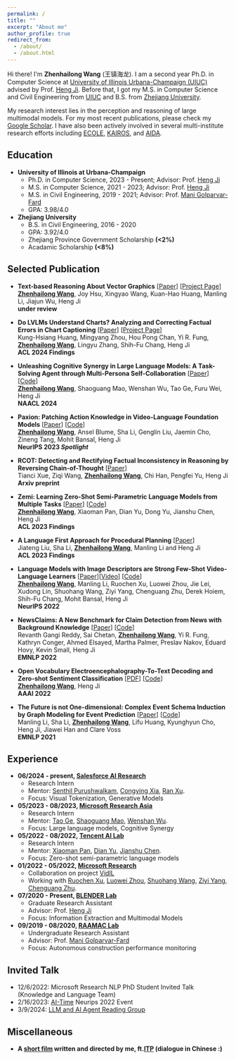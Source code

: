 ```yaml
---
permalink: /
title: ""
excerpt: "About me"
author_profile: true
redirect_from: 
  - /about/
  - /about.html
---
```

Hi there! I'm **Zhenhailong Wang** (王镇海龙). I am a second year Ph.D. in Computer Science at [University of Illinois Urbana-Champaign (UIUC)](https://illinois.edu/) advised by Prof. [Heng Ji](http://blender.cs.illinois.edu/hengji.html). 
Before that, I got my M.S. in Computer Science and Civil Engineering from [UIUC](https://illinois.edu/) and B.S. from [Zhejiang University](https://www.zju.edu.cn/english/). 

My research interest lies in the perception and reasoning of large multimodal models. For my most recent publications, please check my [Google Scholar](https://scholar.google.com/citations?user=arzvOlgAAAAJ&hl=en). I have also been actively involved in several multi-institute research efforts including [ECOLE](https://cs.illinois.edu/news/illinois-led-darpa-project), [KAIROS](https://www.darpa.mil/program/knowledge-directed-artificial-intelligence-reasoning-over-schemas), and [AIDA](https://www.darpa.mil/program/active-interpretation-of-disparate-alternatives).
     
Education
------
  * **University of Illinois at Urbana-Champaign**
    * Ph.D. in Computer Science, 2023 - Present; Advisor: Prof. [Heng Ji](http://blender.cs.illinois.edu/hengji.html)
    * M.S. in Computer Science, 2021 - 2023; Advisor: Prof. [Heng Ji](http://blender.cs.illinois.edu/hengji.html)
    * M.S. in Civil Engineering, 2019 - 2021; Advisor: Prof. [Mani Golparvar-Fard](https://cs.illinois.edu/about/people/faculty/mgolpar)
    * GPA: 3.98/4.0
  * **Zhejiang University**
    * B.S. in Civil Engineering, 2016 - 2020
    * GPA: 3.92/4.0
    * Zhejiang Province Government Scholarship **(<2%)**
    * Acadamic Scholarship **(<8%)**
     
 
Selected Publication
------
  - **Text-based Reasoning About Vector Graphics** [[Paper](https://arxiv.org/abs/2404.06479)] [[Project Page](https://mikewangwzhl.github.io/VDLM/)]<br>
    <ins>**Zhenhailong Wang**</ins>, Joy Hsu, Xingyao Wang, Kuan-Hao Huang, Manling Li, Jiajun Wu, Heng Ji<br>
    **under review**
    
  - **Do LVLMs Understand Charts? Analyzing and Correcting Factual Errors in Chart Captioning** [[Paper](https://arxiv.org/abs/2312.10160)] [[Project Page](https://khuangaf.github.io/CHOCOLATE/)]<br>
    Kung-Hsiang Huang, Mingyang Zhou, Hou Pong Chan, Yi R. Fung, <ins>**Zhenhailong Wang**</ins>, Lingyu Zhang, Shih-Fu Chang, Heng Ji<br>
    **ACL 2024 Findings**
    
  - **Unleashing Cognitive Synergy in Large Language Models: A Task-Solving Agent through Multi-Persona Self-Collaboration** [[Paper](https://arxiv.org/abs/2307.05300)] [[Code](https://github.com/MikeWangWZHL/Solo-Performance-Prompting)]<br>
  <ins>**Zhenhailong Wang**</ins>, Shaoguang Mao, Wenshan Wu, Tao Ge, Furu Wei, Heng Ji <br>
  **NAACL 2024**
  
  - **Paxion: Patching Action Knowledge in Video-Language Foundation Models** [[Paper](https://arxiv.org/abs/2305.10683)] [[Code](https://github.com/MikeWangWZHL/Paxion)]<br>
  <ins>**Zhenhailong Wang**</ins>, Ansel Blume, Sha Li, Genglin Liu, Jaemin Cho, Zineng Tang, Mohit Bansal, Heng Ji <br>
  **NeurIPS 2023 _Spotlight_**

  - **RCOT: Detecting and Rectifying Factual Inconsistency in Reasoning by Reversing Chain-of-Thought** [[Paper](https://arxiv.org/pdf/2305.11499.pdf)]<br>
  Tianci Xue, Ziqi Wang, <ins>**Zhenhailong Wang**</ins>, Chi Han, Pengfei Yu, Heng Ji <br>
  **Arxiv preprint**

  - **Zemi: Learning Zero-Shot Semi-Parametric Language Models from Multiple Tasks** [[Paper](https://aclanthology.org/2023.findings-acl.246/)] [[Code](https://github.com/MikeWangWZHL/Zemi)]<br>
  <ins>**Zhenhailong Wang**</ins>, Xiaoman Pan, Dian Yu, Dong Yu, Jianshu Chen, Heng Ji <br>
  **ACL 2023 Findings**
  
 - **A Language First Approach for Procedural Planning** [[Paper](https://aclanthology.org/2023.findings-acl.122/)] <br>
  Jiateng Liu, Sha Li, <ins>**Zhenhailong Wang**</ins>, Manling Li and Heng Ji <br>
  **ACL 2023 Findings**
  
  - **Language Models with Image Descriptors are Strong Few-Shot Video-Language Learners** [[Paper](https://proceedings.neurips.cc/paper_files/paper/2022/hash/381ceeae4a1feb1abc59c773f7e61839-Abstract-Conference.html)][[Video](https://neurips.cc/virtual/2022/poster/53904)] [[Code](https://github.com/MikeWangWZHL/VidIL)]<br>
  <ins>**Zhenhailong Wang**</ins>, Manling Li, Ruochen Xu, Luowei Zhou, Jie Lei, Xudong Lin, Shuohang Wang, Ziyi Yang, Chenguang Zhu, Derek Hoiem, Shih-Fu Chang, Mohit Bansal, Heng Ji<br>
  **NeurIPS 2022**
  
  - **NewsClaims: A New Benchmark for Claim Detection from News with Background Knowledge** [[Paper](https://aclanthology.org/2022.emnlp-main.403/)] [[Code](https://github.com/blender-nlp/NewsClaims)]<br> 
  Revanth Gangi Reddy, Sai Chetan, <ins>**Zhenhailong Wang**</ins>, Yi R. Fung, Kathryn Conger, Ahmed Elsayed, Martha Palmer, Preslav Nakov, Eduard Hovy, Kevin Small, Heng Ji<br>
  **EMNLP 2022**

  <!-- - **Rethinking Task Sampling for Few-shot Vision-Language Transfer Learning** [[PDF](https://aclanthology.org/2022.mmmpie-1.2.pdf)] [[Code](https://github.com/MikeWangWZHL/Multitask-Finetuning_CLIP)]<br>
  <ins>**Zhenhailong Wang**</ins>, Hang Yu, Manling Li, Han Zhao, Heng Ji<br>
  **COLING 2022 (MMMPIE Workshop)**
  -->
  
  - **Open Vocabulary Electroencephalography-To-Text Decoding and Zero-shot Sentiment Classification** [[PDF](https://ojs.aaai.org/index.php/AAAI/article/view/20472/20231)] [[Code](https://github.com/MikeWangWZHL/EEG-To-Text)]<br> 
  <ins>**Zhenhailong Wang**</ins>, Heng Ji<br>
  **AAAI 2022**
  
  - **The Future is not One-dimensional: Complex Event Schema Induction by Graph Modeling for Event Prediction** [<a href='https://aclanthology.org/2021.emnlp-main.422/'>Paper</a>] [<a href='https://github.com/limanling/temporal-graph-schema'>Code</a>] <br>
  Manling Li, Sha Li, <ins>**Zhenhailong Wang**</ins>, Lifu Huang, Kyunghyun Cho, Heng Ji, Jiawei Han and Clare Voss<br>
  **EMNLP 2021**

<!--
  - **RESIN-11: Schema-guided Event Prediction for 11 Newsworthy Scenarios** [[Paper](https://aclanthology.org/2022.naacl-demo.7/)] [[Code](https://github.com/RESIN-KAIROS/RESIN-11)] [[Demo](http://18.221.187.153:11000/kairos)] [[Video](https://screencast-o-matic.com/watch/c3nlhnVbeyg)]<br>
  Xinya Du, Zixuan Zhang, Sha Li, and 27 others including <ins>**Zhenhailong Wang**</ins><br> 
  **NAACL 2022 Demo**
-->
<!--   Pengfei Yu, Hongwei Wang, Tuan Manh Lai, Xudong Lin, Ziqi Wang, Iris Liu, Ben Zhou, Haoyang Wen, Manling Li, Darryl Hannan, Qi Zeng, Qing Lyu, Charles Yu, Carl Edwards, Xiaomeng Jin, Yizhu Jiao, Ghazaleh Kazeminejad, Rotem Dror, <ins>**Zhenhailong Wang**</ins>, Chris Callison-Burch, Mohit Bansal, Carl Vondrick, Jiawei Han, Dan Roth, Shih-Fu Chang, Martha Palmer, Heng Ji<br> -->

<!--
  - **RESIN: A Dockerlized Schema-Guided Cross-document Cross-lingual Cross-media Information Extraction and Event Tracking System** [[Paper](https://aclanthology.org/2021.naacl-demos.16/)] [[Code](https://github.com/RESIN-KAIROS/RESIN-pipeline-public)] [[Video](http://blender.cs.illinois.edu/software/resin/resin.mp4)]<br>
  Haoyang Wen, Ying Lin, Tuan Lai, Xiaoman Pan, Sha Li, and 21 others including <ins>**Zhenhailong Wang**</ins><br>
  **NAACL 2021 Demo**

<!--
  - **GAIA at SM-KBP 2020 - A Dockerized Multi-media Multi-lingual Knowledge Extraction, Clustering, Temporal Tracking and Hypothesis Generation System** [<a href='https://dsr.cise.ufl.edu/wp-content/uploads/2021/02/gaia_smkbp_2020.pdf'>Paper</a>] [<a href='https://tac.nist.gov/2020/KBP/SM-KBP/index.html'>Project</a>] <br>
  Manling Li, Ying Lin, Tuan Manh Lai, Xiaoman Pan, Haoyang Wen, Sha Li, <ins>**Zhenhailong Wang**</ins>, and 34 others<br>
  **TAC-KBP 2020 Demo**
-->


Experience
------
  * **06/2024 - present, [Salesforce AI Research](https://www.salesforceairesearch.com/about)**
    * Research Intern
    * Mentor: [Senthil Purushwalkam](https://www.senthilpurushwalkam.com/), [Congying Xia](https://www.linkedin.com/in/congying-xia-391b16b9/), [Ran Xu](https://www.linkedin.com/in/ran-x-a2765924/).
    * Focus: Visual Tokenization, Generative Models
  * **05/2023 - 08/2023, [Microsoft Research Asia](https://www.microsoft.com/en-us/research/lab/microsoft-research-asia/)**
    * Research Intern
    * Mentor: [Tao Ge](https://www.microsoft.com/en-us/research/people/tage/), [Shaoguang Mao](https://www.microsoft.com/en-us/research/people/shamao/), [Wenshan Wu](https://www.linkedin.com/in/wenshanwu/?locale=en_US).
    * Focus: Large language models, Cognitive Synergy
  * **05/2022 - 08/2022, [Tencent AI Lab](https://ai.tencent.com/ailab/en/about/)**
    * Research Intern
    * Mentor: [Xiaoman Pan](https://panx27.github.io/homepage/), [Dian Yu](https://sites.google.com/site/yudiandoris/), [Jianshu Chen](https://chenjianshu.github.io/).
    * Focus: Zero-shot semi-parametric language models
  * **01/2022 - 05/2022, [Microsoft Research](https://www.microsoft.com/en-us/research/lab/microsoft-research-redmond/)**
    * Collaboration on project [VidIL](https://arxiv.org/abs/2205.10747)
    * Working with [Ruochen Xu](https://www.microsoft.com/en-us/research/people/ruox/), [Luowei Zhou](https://www.microsoft.com/en-us/research/people/luozhou/), [Shuohang Wang](https://www.microsoft.com/en-us/research/people/shuowa/), [Ziyi Yang](https://www.microsoft.com/en-us/research/people/ziyiyang/), [Chenguang Zhu](https://www.microsoft.com/en-us/research/people/chezhu/).
  * **07/2020 - Present, [BLENDER Lab](http://blender.cs.illinois.edu/index.html)**
    * Graduate Research Assistant
    * Advisor: Prof. [Heng Ji](http://blender.cs.illinois.edu/hengji.html)
    * Focus: Information Extraction and Multimodal Models
  * **09/2019 - 08/2020, [RAAMAC Lab](https://raamac.cee.illinois.edu/)**
    * Undergraduate Research Assistant
    * Advisor: Prof. [Mani Golparvar-Fard](https://cs.illinois.edu/about/people/faculty/mgolpar)
    * Focus: Autonomous construction performance monitoring

Invited Talk
------
* 12/6/2022: Microsoft Research NLP PhD Student Invited Talk (Knowledge and Language Team)
* 2/16/2023: [AI-Time](http://www.aitime.cn/AboutUs) Neurips 2022 Event
* 3/9/2024: [LLM and AI Agent Reading Group](https://swarma.org/?p=48803)


Miscellaneous
------
  * **A [short film](https://www.youtube.com/watch?v=-dyb56lQ-yA&t=2s) written and directed by me, ft.[ITP](https://www.zju.edu.cn/english/2019/1101/c19573a1735987/page.htm) (dialogue in Chinese :)**

